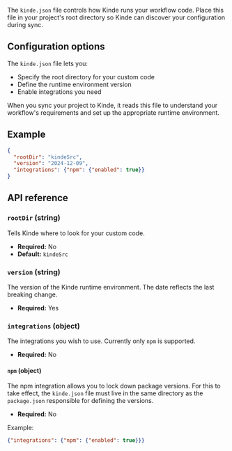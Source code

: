 
The `kinde.json` file controls how Kinde runs your workflow code. Place this file in your project's root directory so Kinde can discover your configuration during sync.

## Configuration options

The `kinde.json` file lets you:

- Specify the root directory for your custom code
- Define the runtime environment version
- Enable integrations you need

When you sync your project to Kinde, it reads this file to understand your workflow's requirements and set up the appropriate runtime environment.

## Example

```json
{
  "rootDir": "kindeSrc",
  "version": "2024-12-09",
  "integrations": {"npm": {"enabled": true}}
}
```

## API reference

### `rootDir` (string)

Tells Kinde where to look for your custom code.

- **Required:** No
- **Default:** `kindeSrc`

### `version` (string)

The version of the Kinde runtime environment. The date reflects the last breaking change.

- **Required:** Yes

### `integrations` (object)

The integrations you wish to use. Currently only `npm` is supported.

- **Required:** No

#### `npm` (object)

The npm integration allows you to lock down package versions. For this to take effect, the `kinde.json` file must live in the same directory as the `package.json` responsible for defining the versions.

- **Required:** No

Example:

```json
{"integrations": {"npm": {"enabled": true}}}
```
